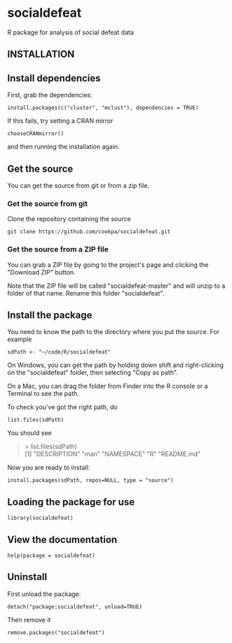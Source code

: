 socialdefeat
============

R package for analysis of social defeat data


## INSTALLATION


## Install dependencies

First, grab the dependencies:

    install.packages(c("cluster", "mclust"), dependencies = TRUE)

If this fails, try setting a CRAN mirror

    chooseCRANmirror()

and then running the installation again.


## Get the source

You can get the source from git or from a zip file.

### Get the source from git

Clone the repository containing the source

    git clone https://github.com/cookpa/socialdefeat.git


### Get the source from a ZIP file

You can grab a ZIP file by going to the project's page and clicking the "Download ZIP" button.

Note that the ZIP file will be called "socialdefeat-master" and will unzip to a folder of that name.
Rename this folder "socialdefeat".



## Install the package

You need to know the path to the directory where you put the source. For example

    sdPath <- "~/code/R/socialdefeat" 

On Windows, you can get the path by holding down shift and right-clicking on the "socialdefeat" folder, 
then selecting "Copy as path".

On a Mac, you can drag the folder from Finder into the R console or a Terminal to see the path.

To check you've got the right path, do

    list.files(sdPath)

You should see

> \> list.files(sdPath)  
> [1] "DESCRIPTION" "man"         "NAMESPACE"   "R"           "README.md"  

Now you are ready to install:

    install.packages(sdPath, repos=NULL, type = "source") 



## Loading the package for use

    library(socialdefeat)


## View the documentation

 
    help(package = socialdefeat)



## Uninstall

First unload the package:

    detach("package:socialdefeat", unload=TRUE)

Then remove it

    remove.packages("socialdefeat")



